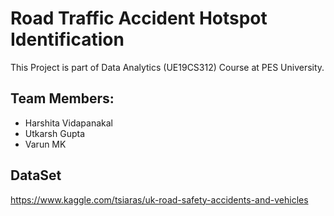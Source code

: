 # Road Traffic Accident Hotspot Identification
This Project is part of Data Analytics (UE19CS312) Course at PES University.

## Team Members:
* Harshita Vidapanakal
* Utkarsh Gupta
* Varun MK


## DataSet
https://www.kaggle.com/tsiaras/uk-road-safety-accidents-and-vehicles
